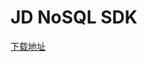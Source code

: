# JD NoSQL SDK

[下载地址](http://bdp.jd.com/ops/statics/jdnosql-client-t-3.1.1-20200526-20200526221953-jdk1.7.jar)